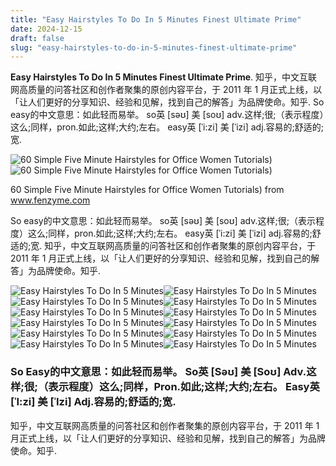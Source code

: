```yaml
---
title: "Easy Hairstyles To Do In 5 Minutes Finest Ultimate Prime"
date: 2024-12-15
draft: false
slug: "easy-hairstyles-to-do-in-5-minutes-finest-ultimate-prime" 
---
```


**Easy Hairstyles To Do In 5 Minutes Finest Ultimate Prime**. 知乎，中文互联网高质量的问答社区和创作者聚集的原创内容平台，于 2011 年 1 月正式上线，以「让人们更好的分享知识、经验和见解，找到自己的解答」为品牌使命。知乎. So easy的中文意思：如此轻而易举。 so英 [səʊ] 美 [soʊ] adv.这样;很;（表示程度）这么;同样，pron.如此;这样;大约;左右。 easy英 [ˈi:zi] 美 [ˈizi] adj.容易的;舒适的;宽.

![60 Simple Five Minute Hairstyles for Office Women Tutorials)](http://fenzyme.com/wp-content/uploads/2015/06/Simple-Five-Minute-Hairstyles-42.jpg)![60 Simple Five Minute Hairstyles for Office Women Tutorials)](http://fenzyme.com/wp-content/uploads/2015/06/Simple-Five-Minute-Hairstyles-42.jpg)

60 Simple Five Minute Hairstyles for Office Women Tutorials) from www.fenzyme.com

So easy的中文意思：如此轻而易举。 so英 [səʊ] 美 [soʊ] adv.这样;很;（表示程度）这么;同样，pron.如此;这样;大约;左右。 easy英 [ˈi:zi] 美 [ˈizi] adj.容易的;舒适的;宽. 知乎，中文互联网高质量的问答社区和创作者聚集的原创内容平台，于 2011 年 1 月正式上线，以「让人们更好的分享知识、经验和见解，找到自己的解答」为品牌使命。知乎.

![Easy Hairstyles To Do In 5 Minutes ](http://www.lovethispic.com/uploaded_images/blogs/36-1428592707-3-2.png " 10 Easy 5 Minute Hairstyles")![Easy Hairstyles To Do In 5 Minutes ](http://www.prettydesigns.com/wp-content/uploads/2015/01/enhanced-buzz-18941-1378666890-6.jpg " 27 Easy Five Minutes Hairstyles Tutorials Pretty Designs")![Easy Hairstyles To Do In 5 Minutes ](http://fenzyme.com/wp-content/uploads/2015/06/Simple-Five-Minute-Hairstyles-6.jpg " 80 Simple Five Minute Hairstyles for Office Women Tutorials)")![Easy Hairstyles To Do In 5 Minutes ](http://fenzyme.com/wp-content/uploads/2015/06/Simple-Five-Minute-Hairstyles-13.jpg " 80 Simple Five Minute Hairstyles for Office Women Tutorials)")![Easy Hairstyles To Do In 5 Minutes ](http://fenzyme.com/wp-content/uploads/2015/06/Simple-Five-Minute-Hairstyles.jpg " 50 Simple Five Minute Hairstyles for Office women DIY")![Easy Hairstyles To Do In 5 Minutes ](https://www.feminatalk.com/wp-content/uploads/2021/05/easy-5-minute-hairstyles-20-544x2048.jpg " 40 Quick And Easy 5 Minute Hairstyles That’ll Save Your Time")![Easy Hairstyles To Do In 5 Minutes ](https://www.gymbuddynow.com/wp-content/uploads/2017/09/4-42.jpg " A Fabulous Collection of 10 Easy Hairstyle That Only Take 5Minutes!")![Easy Hairstyles To Do In 5 Minutes ](http://www.prettydesigns.com/wp-content/uploads/2015/01/enhanced-buzz-26792-1378752633-14.jpg " 27 Easy Five Minutes Hairstyles Tutorials Pretty Designs")![Easy Hairstyles To Do In 5 Minutes ](https://i.ytimg.com/vi/AreTeObGXRo/maxresdefault.jpg " 10 Quick & Easy Everyday Hairstyles in 5 minutes YouTube")![Easy Hairstyles To Do In 5 Minutes ](http://www.fenzyme.com/wp-content/uploads/2015/06/Simple-Five-Minute-Hairstyles8.jpg " 80 Simple Five Minute Hairstyles for Office Women Tutorials)")![Easy Hairstyles To Do In 5 Minutes ](http://fenzyme.com/wp-content/uploads/2015/06/Simple-Five-Minute-Hairstyles-42.jpg " 60 Simple Five Minute Hairstyles for Office Women Tutorials)")![Easy Hairstyles To Do In 5 Minutes ](https://wl-5minutecrafts.cf.tsp.li/resize/728x/jpg/add/bf0/fc7b1f5cbd8fad9cbbfb4554c1.jpg " How To Do Easy Hairstyles Step By Step")

### So Easy的中文意思：如此轻而易举。 So英 [Səʊ] 美 [Soʊ] Adv.这样;很;（表示程度）这么;同样，Pron.如此;这样;大约;左右。 Easy英 [ˈI:zi] 美 [ˈIzi] Adj.容易的;舒适的;宽.

知乎，中文互联网高质量的问答社区和创作者聚集的原创内容平台，于 2011 年 1 月正式上线，以「让人们更好的分享知识、经验和见解，找到自己的解答」为品牌使命。知乎.